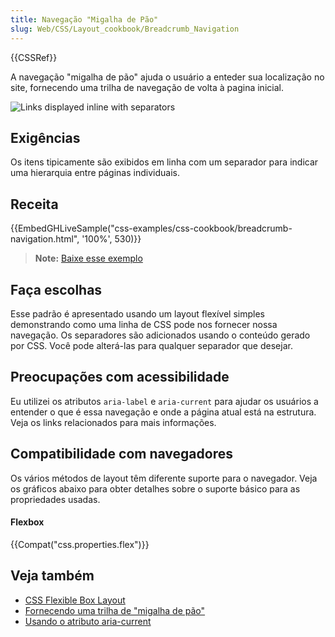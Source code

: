 ```yaml
---
title: Navegação "Migalha de Pão"
slug: Web/CSS/Layout_cookbook/Breadcrumb_Navigation
---
```

{{CSSRef}}

A navegação "migalha de pão" ajuda o usuário a enteder sua localização no site, fornecendo uma trilha de navegação de volta à pagina inicial.

![Links displayed inline with separators](https://mdn.mozillademos.org/files/16228/breadcrumb-navigation.png)

## Exigências

Os itens tipicamente são exibidos em linha com um separador para indicar uma hierarquia entre páginas individuais.

## Receita

{{EmbedGHLiveSample("css-examples/css-cookbook/breadcrumb-navigation.html", '100%', 530)}}

> **Note:** [Baixe esse exemplo](https://github.com/mdn/css-examples/blob/master/css-cookbook/breadcrumb-navigation--download.html)

## Faça escolhas

Esse padrão é apresentado usando um layout flexível simples demonstrando como uma linha de CSS pode nos fornecer nossa navegação. Os separadores são adicionados usando o conteúdo gerado por CSS. Você pode alterá-las para qualquer separador que desejar.

## Preocupações com acessibilidade

Eu utilizei os atributos `aria-label` e `aria-current` para ajudar os usuários a entender o que é essa navegação e onde a página atual está na estrutura. Veja os links relacionados para mais informações.

## Compatibilidade com navegadores

Os vários métodos de layout têm diferente suporte para o navegador. Veja os gráficos abaixo para obter detalhes sobre o suporte básico para as propriedades usadas.

#### Flexbox

{{Compat("css.properties.flex")}}

## Veja também

- [CSS Flexible Box Layout](/pt-BR/docs/Web/CSS/CSS_Flexible_Box_Layout)
- [Fornecendo uma trilha de "migalha de pão"](https://www.w3.org/TR/WCAG20-TECHS/G65.html)
- [Usando o atributo aria-current](https://tink.uk/using-the-aria-current-attribute/)
